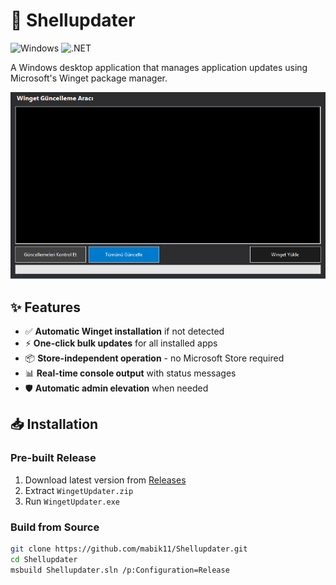 # 🚀 Shellupdater 

![Windows](https://img.shields.io/badge/Windows-0078D6?style=for-the-badge&logo=windows&logoColor=white) 
![.NET](https://img.shields.io/badge/.NET-512BD4?style=for-the-badge&logo=dotnet&logoColor=white)

A Windows desktop application that manages application updates using Microsoft's Winget package manager.

![Application Screenshot](https://github.com/mabik11/Shellupdater/blob/master/Shellupdater/Assets/Screenshots/App-screenshot.png?raw=true)

## ✨ Features

- ✅ **Automatic Winget installation** if not detected
- ⚡ **One-click bulk updates** for all installed apps
- 📦 **Store-independent operation** - no Microsoft Store required
- 📊 **Real-time console output** with status messages
- 🛡️ **Automatic admin elevation** when needed

## 📥 Installation

### Pre-built Release
1. Download latest version from [Releases](https://github.com/mabik11/Shellupdater/releases)
2. Extract `WingetUpdater.zip`
3. Run `WingetUpdater.exe`

### Build from Source
```bash
git clone https://github.com/mabik11/Shellupdater.git
cd Shellupdater
msbuild Shellupdater.sln /p:Configuration=Release
